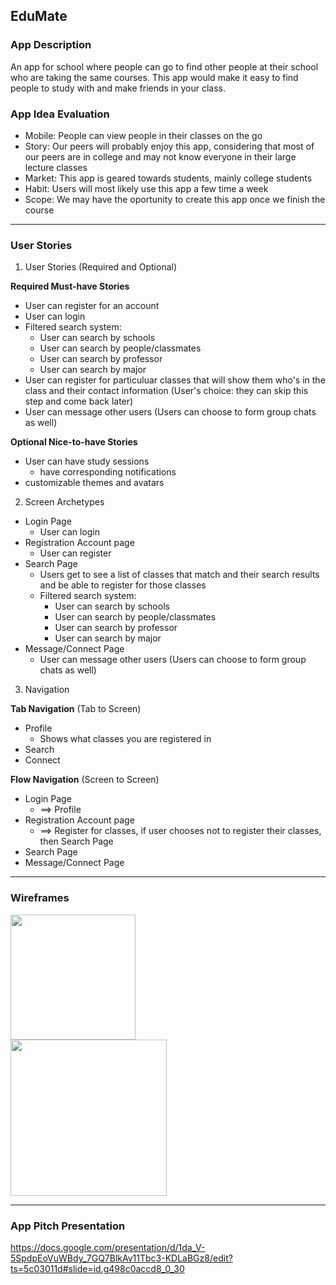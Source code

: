 ## EduMate 

### App Description
An app for school where people can go to find other people at their school who are taking the same courses. This app would make it easy to find people to study with and make friends in your class.

### App Idea Evaluation
- Mobile: People can view people in their classes on the go
- Story: Our peers will probably enjoy this app, considering that most of our peers are in college and may not know everyone in their large lecture classes
- Market: This app is geared towards students, mainly college students
- Habit: Users will most likely use this app a few time a week
- Scope: We may have the oportunity to create this app once we finish the course

---

### User Stories
1. User Stories (Required and Optional)

**Required Must-have Stories**

 * User can register for an account
 * User can login
 * Filtered search system:
     * User can search by schools
     * User can search by people/classmates
     * User can search by professor
     * User can search by major
 * User can register for particuluar classes that will show them who's in the class and their contact information (User's choice: they can skip this step and come back later)
 * User can message other users (Users can choose to form group chats as well)
 
**Optional Nice-to-have Stories**

 * User can have study sessions
     * have corresponding notifications
 * customizable themes and avatars
 
 
 2. Screen Archetypes

 * Login Page
   * User can login
 * Registration Account page
   * User can register
 * Search Page
     * Users get to see a list of classes that match and their search results and be able to register for those classes
     * Filtered search system:
         * User can search by schools
         * User can search by people/classmates
         * User can search by professor
         * User can search by major
 * Message/Connect Page
     * User can message other users (Users can choose to form group chats as well)
 

3. Navigation

**Tab Navigation** (Tab to Screen)

 * Profile
     * Shows what classes you are registered in
 * Search
 * Connect
 
**Flow Navigation** (Screen to Screen)

 * Login Page
     * ==> Profile
 * Registration Account page
     * ==> Register for classes, if user chooses not to register their classes, then Search Page
 * Search Page
 * Message/Connect Page
---

### Wireframes
<img src="https://i.imgur.com/LvSEnkS.gif" width=200><br>
<img src="" width="250" />


---

### App Pitch Presentation
https://docs.google.com/presentation/d/1da_V-5SpdpEoVuWBdy_7GQ7BlkAv11Tbc3-KDLaBGz8/edit?ts=5c03011d#slide=id.g498c0accd8_0_30
